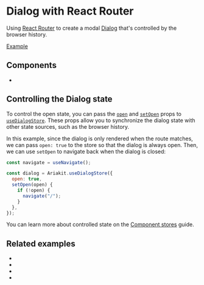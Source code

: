 # Dialog with React Router

<p data-description>
  Using <a href="https://reactrouter.com">React Router</a> to create a modal <a href="/components/dialog">Dialog</a> that's controlled by the browser history.
</p>

<a href="./index.tsx" data-playground>Example</a>

## Components

<div data-cards="components">

- [](/components/dialog)

</div>

## Controlling the Dialog state

To control the open state, you can pass the [`open`](/apis/dialog-store#open) and [`setOpen`](/apis/dialog-store#setopen) props to [`useDialogStore`](/apis/dialog-store). These props allow you to synchronize the dialog state with other state sources, such as the browser history.

In this example, since the dialog is only rendered when the route matches, we can pass `open: true` to the store so that the dialog is always open. Then, we can use `setOpen` to navigate back when the dialog is closed:

```js {4,7}
const navigate = useNavigate();

const dialog = Ariakit.useDialogStore({
  open: true,
  setOpen(open) {
    if (!open) {
      navigate("/");
    }
  },
});
```

You can learn more about controlled state on the [Component stores](/guide/component-stores#controlled-state) guide.

## Related examples

<div data-cards="examples">

- [](/examples/tab-react-router)
- [](/examples/dialog-next-router)
- [](/examples/dialog-menu)
- [](/examples/dialog-nested)

</div>
